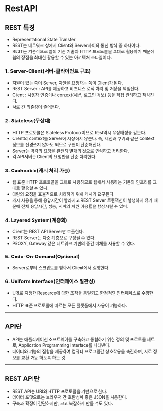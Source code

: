 # RestAPI

## REST 특징
- Representational State Transfer
- REST는 네트워크 상에서 Client와 Server사이의 통신 방식 중 하나이다.
- REST는 기본적으로 웹의 기존 기술과 HTTP 프로토콜을 그대로 활용하기 때문에 웹의 장점을 최대한 활용할 수 있는 아키텍처 스타일이다.

### 1. Server-Client(서버-클라이언트 구조)
- 자원이 있는 쪽이 Server, 자원을 요청하는 쪽이 Client가 된다.
- REST Server : API를 제공하고 비즈니스 로직 처리 및 저장을 책임진다.
- Client : 사용자 인증이나 context(세션, 로그인 정보) 등을 직접  관리하고 책임진다.
- 서로 간 의존성이 줄어든다.

### 2. Stateless(무상태)
- HTTP 프로토콜은 Stateless Protocol이므로 Rest역시 무상태성을 갖는다.
- Client의 context를 Server에 저장하지 않는다. 즉, 세션과 쿠키와 같은 context정보를 신경쓰지 않아도 되므로 구현이 단순해진다.
- Server는 각각의 요청을 완전히 별개의 것으로 인식하고 처리한다.
- 각 API서버는 Client의 요청만을 단순 처리한다.

### 3. Cacheable(캐시 처리 가능)
- 웹 표준 HTTP 프로토콜을 그대로 사용하므로 웹에서 사용하는 기존의 인프라를 그대로 활용할 수 있다.
- 대량의 요청을 효율적으로 처리하기 위해 캐시가 요구된다.
- 캐시 사용을 통해 응답시간이 빨라지고 REST Server 트랜잭션이 발생하지 않기 때문에 전체 응답시간, 성능, 서버의 자원 이용률을 향상시킬 수 있다.

### 4. Layered System(계층화)
- Client는 REST API Server만 호출한다.
- REST Server는 다중 계층으로 구성될 수 있다.
- PROXY, Gateway 같은 네트워크 기반의 중간 매체를 사용할 수 있다.

### 5. Code-On-Demand(Optional)
- Server로부터 스크립트를 받아서 Client에서 실행한다.

### 6. Uniform Interface(인터페이스 일관성)
- URI로 지정한 Resource에 대한 조작을 통일되고 한정적인 인터페이스로 수행한다.
- HTTP 표준 프로토콜에 따르는 모든 플랫폼에서 사용이 가능하다.

---

## API란
- API는 애플리케이션 소프트웨어를 구축하고 통합하기 위한 정의 및 프로토콜 세트로, Application Programming Interface를 나타낸다.
- 데이터와 기능의 집합을 제공하여 컴퓨터 프로그램간 상호작용을 촉진하며, 서로 정보를 교환 가능 하도록 하는 것

---

## REST API란

- REST API는 URI와 HTTP 프로토콜을 기반으로 한다. 
- 데이터 포맷으로는 브라우저 간 호환성이 좋은 JSON을 사용한다.
- 구축과 확장이 간단하지만, 크고 복잡하게 만들 수도 있다.

